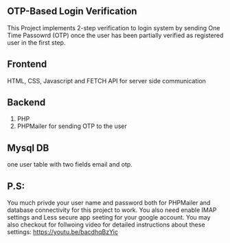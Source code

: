 ## OTP-Based Login Verification
This Project implements 2-step verification to login system by sending One Time Passowrd (OTP) once the user has been partially verified as registered user in the first step.
## Frontend
HTML, CSS, Javascript and FETCH API for server side communication
## Backend
1. PHP
2. PHPMailer for sending OTP to the user 
## Mysql DB
one user table with two fields email and otp.


## P.S: 
You much privde your user name and password both for PHPMailer and database connectivity for this project to work.
You also need enable IMAP settings and Less secure app seeting for your google account. You may also checkout for follwoing video for detailed instructions about these settings: https://youtu.be/bacdhqBzYic